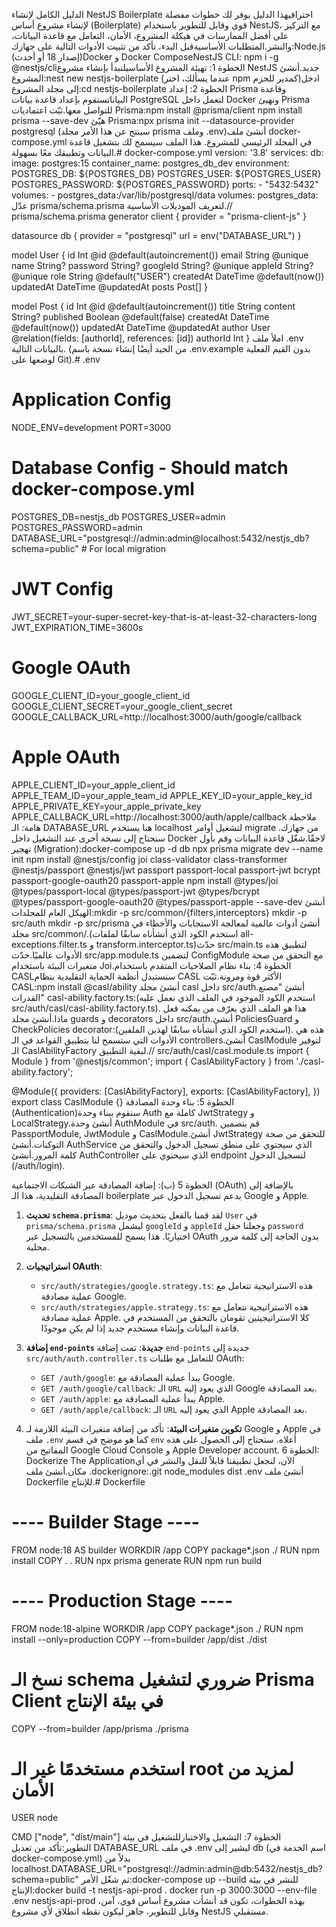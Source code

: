 الدليل الكامل لإنشاء NestJS Boilerplate احترافيهذا الدليل يوفر لك خطوات مفصلة لإنشاء مشروع أساس (Boilerplate) قوي وقابل للتطوير باستخدام NestJS، مع التركيز على أفضل الممارسات في هيكلة المشروع، الأمان، التعامل مع قاعدة البيانات، والنشر.المتطلبات الأساسيةقبل البدء، تأكد من تثبيت الأدوات التالية على جهازك:Node.js (إصدار 18 أو أحدث)Docker و Docker ComposeNestJS CLI: npm i -g @nestjs/cliالخطوة 1: تهيئة المشروع الأساسيلنبدأ بإنشاء مشروع NestJS جديد.أنشئ المشروع:nest new nestjs-boilerplate
(عندما يسألك، اختر npm كمدير للحزم)ادخل إلى مجلد المشروع:cd nestjs-boilerplate
الخطوة 2: إعداد Prisma وقاعدة البياناتسنقوم بإعداد قاعدة بيانات PostgreSQL لتعمل داخل Docker ونهيئ Prisma للتواصل معها.ثبّت اعتماديات Prisma:npm install @prisma/client
npm install prisma --save-dev
هيّئ Prisma:npx prisma init --datasource-provider postgresql
(سينتج عن هذا الأمر مجلد prisma وملف .env)أنشئ ملف docker-compose.yml في المجلد الرئيسي للمشروع. هذا الملف سيسمح لك بتشغيل قاعدة البيانات وتطبيقك معًا بسهولة.# docker-compose.yml
version: '3.8'
services:
  db:
    image: postgres:15
    container_name: postgres_db_dev
    environment:
      POSTGRES_DB: ${POSTGRES_DB}
      POSTGRES_USER: ${POSTGRES_USER}
      POSTGRES_PASSWORD: ${POSTGRES_PASSWORD}
    ports:
      - "5432:5432"
    volumes:
      - postgres_data:/var/lib/postgresql/data
volumes:
  postgres_data:
عدّل prisma/schema.prisma لتعريف الموديلات الأساسية.// prisma/schema.prisma
generator client {
  provider = "prisma-client-js"
}

datasource db {
  provider = "postgresql"
  url      = env("DATABASE_URL")
}

model User {
  id        Int      @id @default(autoincrement())
  email     String   @unique
  name      String?
  password  String?
  googleId  String?  @unique
  appleId   String?  @unique
  role      String   @default("USER")
  createdAt DateTime @default(now())
  updatedAt DateTime @updatedAt
  posts     Post[]
}

model Post {
  id        Int      @id @default(autoincrement())
  title     String
  content   String?
  published Boolean  @default(false)
  createdAt DateTime @default(now())
  updatedAt DateTime @updatedAt
  author    User     @relation(fields: [authorId], references: [id])
  authorId  Int
}
املأ ملف .env بالبيانات التالية. (من الجيد أيضًا إنشاء نسخة باسم .env.example بدون القيم الفعلية لوضعها على Git).# .env
# Application Config
NODE_ENV=development
PORT=3000

# Database Config - Should match docker-compose.yml
POSTGRES_DB=nestjs_db
POSTGRES_USER=admin
POSTGRES_PASSWORD=admin
DATABASE_URL="postgresql://admin:admin@localhost:5432/nestjs_db?schema=public" # For local migration

# JWT Config
JWT_SECRET=your-super-secret-key-that-is-at-least-32-characters-long
JWT_EXPIRATION_TIME=3600s

# Google OAuth
GOOGLE_CLIENT_ID=your_google_client_id
GOOGLE_CLIENT_SECRET=your_google_client_secret
GOOGLE_CALLBACK_URL=http://localhost:3000/auth/google/callback

# Apple OAuth
APPLE_CLIENT_ID=your_apple_client_id
APPLE_TEAM_ID=your_apple_team_id
APPLE_KEY_ID=your_apple_key_id
APPLE_PRIVATE_KEY=your_apple_private_key
APPLE_CALLBACK_URL=http://localhost:3000/auth/apple/callback
ملاحظة هامة: الـ DATABASE_URL هنا يستخدم localhost لتشغيل أوامر migrate من جهازك. سنحتاج إلى نسخة أخرى عند التشغيل داخل Docker لاحقًا.شغّل قاعدة البيانات وقم بأول تهجير (Migration):docker-compose up -d db
npx prisma migrate dev --name init
npm install @nestjs/config joi class-validator class-transformer @nestjs/passport @nestjs/jwt passport passport-local passport-jwt bcrypt passport-google-oauth20 passport-apple
npm install @types/joi @types/passport-local @types/passport-jwt @types/bcrypt @types/passport-google-oauth20 @types/passport-apple --save-dev
أنشئ الهيكل العام للمجلدات:mkdir -p src/common/{filters,interceptors}
mkdir -p src/auth
mkdir -p src/prisma
أنشئ أدوات عالمية لمعالجة الاستجابات والأخطاء في مجلد src/common/.(استخدم الكود الذي أنشأناه سابقًا لملفات all-exceptions.filter.ts و transform.interceptor.ts)حدّث src/main.ts لتطبيق هذه الأدوات عالميًا.حدّث src/app.module.ts لتضمين ConfigModule مع التحقق من صحة متغيرات البيئة باستخدام Joi.الخطوة 4: بناء نظام الصلاحيات المتقدم باستخدام CASLسنستبدل أنظمة الحماية التقليدية بنظام CASL الأكثر قوة ومرونة.ثبّت CASL:npm install @casl/ability
أنشئ مجلد casl داخل src/auth.أنشئ "مصنع القدرات" casl-ability.factory.ts:(استخدم الكود الموجود في الملف الذي نعمل عليه src/auth/casl/casl-ability.factory.ts). هذا هو الملف الذي يعرّف من يمكنه فعل ماذا.أنشئ مجلد guards و decorators داخل src/auth.أنشئ PoliciesGuard و CheckPolicies decorator:(استخدم الكود الذي أنشأناه سابقًا لهذين الملفين). هذه هي الأدوات التي ستسمح لنا بتطبيق القواعد في الـ controllers.أنشئ CaslModule لتوفير الـ CaslAbilityFactory لبقية التطبيق.// src/auth/casl/casl.module.ts
import { Module } from '@nestjs/common';
import { CaslAbilityFactory } from './casl-ability.factory';

@Module({
  providers: [CaslAbilityFactory],
  exports: [CaslAbilityFactory],
})
export class CaslModule {}
الخطوة 5: بناء وحدة المصادقة (Authentication)سنقوم ببناء وحدة Auth كاملة مع JwtStrategy و LocalStrategy.أنشئ وحدة AuthModule في src/auth. قم بتضمين PassportModule, JwtModule و CaslModule.أنشئ JwtStrategy للتحقق من صحة التوكنات.أنشئ AuthService الذي سيحتوي على منطق تسجيل الدخول والتحقق من كلمة المرور.أنشئ AuthController الذي سيحتوي على endpoint لتسجيل الدخول (/auth/login).

الخطوة 5 (ب): إضافة المصادقة عبر الشبكات الاجتماعية (OAuth)
بالإضافة إلى المصادقة التقليدية، هذا الـ boilerplate يدعم تسجيل الدخول عبر Google و Apple.

1.  **تحديث `schema.prisma`**:
    لقد قمنا بالفعل بتحديث موديل `User` في `prisma/schema.prisma` ليشمل `googleId` و `appleId` وجعلنا حقل `password` اختياريًا. هذا يسمح للمستخدمين بالتسجيل عبر OAuth بدون الحاجة إلى كلمة مرور محلية.

2.  **استراتيجيات OAuth**:
    -   `src/auth/strategies/google.strategy.ts`: هذه الاستراتيجية تتعامل مع عملية مصادقة Google.
    -   `src/auth/strategies/apple.strategy.ts`: هذه الاستراتيجية تتعامل مع عملية مصادقة Apple.
    كلا الاستراتيجيتين تقومان بالتحقق من المستخدم في قاعدة البيانات وإنشاء مستخدم جديد إذا لم يكن موجودًا.

3.  **إضافة `end-points` جديدة**:
    تمت إضافة `end-points` جديدة إلى `src/auth/auth.controller.ts` للتعامل مع طلبات OAuth:
    -   `GET /auth/google`: يبدأ عملية المصادقة مع Google.
    -   `GET /auth/google/callback`: الـ `URL` الذي يعود إليه Google بعد المصادقة.
    -   `GET /auth/apple`: يبدأ عملية المصادقة مع Apple.
    -   `GET /auth/apple/callback`: الـ `URL` الذي يعود إليه Apple بعد المصادقة.

4.  **تكوين متغيرات البيئة**:
    تأكد من إضافة متغيرات البيئة اللازمة لـ Google و Apple في ملف `.env` كما هو موضح في قسم `env` أعلاه. ستحتاج إلى الحصول على هذه المفاتيح من Google Cloud Console و Apple Developer account.
الخطوة 6: Dockerize The Applicationالآن، لنجعل تطبيقنا قابلاً للنقل والنشر في أي مكان.أنشئ ملف .dockerignore:.git
node_modules
dist
.env
أنشئ ملف Dockerfile للإنتاج.# Dockerfile
# ---- Builder Stage ----
FROM node:18 AS builder
WORKDIR /app
COPY package*.json ./
RUN npm install
COPY . .
RUN npx prisma generate
RUN npm run build

# ---- Production Stage ----
FROM node:18-alpine
WORKDIR /app
COPY package*.json ./
RUN npm install --only=production
COPY --from=builder /app/dist ./dist
# نسخ الـ schema ضروري لتشغيل Prisma Client في بيئة الإنتاج
COPY --from=builder /app/prisma ./prisma

# استخدم مستخدمًا غير الـ root لمزيد من الأمان
USER node

CMD ["node", "dist/main"]
الخطوة 7: التشغيل والاختبارللتشغيل في بيئة التطوير:تأكد من تعديل DATABASE_URL في ملف .env ليشير إلى db (اسم الخدمة في docker-compose.yml) بدلاً من localhost.DATABASE_URL="postgresql://admin:admin@db:5432/nestjs_db?schema=public"
ثم شغّل الأمر:docker-compose up --build
للنشر في بيئة الإنتاج:docker build -t nestjs-api-prod .
docker run -p 3000:3000 --env-file .env nestjs-api-prod
بهذه الخطوات، تكون قد أنشأت مشروع أساس قوي، آمن، وقابل للتطوير، جاهز ليكون نقطة انطلاق لأي مشروع NestJS مستقبلي.